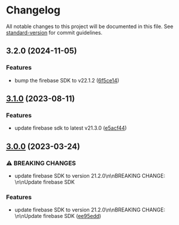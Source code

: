 # Changelog

All notable changes to this project will be documented in this file. See [standard-version](https://github.com/conventional-changelog/standard-version) for commit guidelines.

## 3.2.0 (2024-11-05)


### Features

* bump the firebase SDK to v22.1.2 ([6f5ce14](https://github.com/rudderlabs/rudder-integration-firebase-android/commit/6f5ce14ede5205acc6442bce594c8e7092e4f42d))

## [3.1.0](https://github.com/rudderlabs/rudder-integration-firebase-android/compare/v3.0.0...v3.1.0) (2023-08-11)


### Features

* update firebase sdk to latest v21.3.0 ([e5acf44](https://github.com/rudderlabs/rudder-integration-firebase-android/commit/e5acf44c905b17bb4e8c8a184e19faf5b79ee51e))

## [3.0.0](https://github.com/rudderlabs/rudder-integration-firebase-android/compare/v0.1.1...v3.0.0) (2023-03-24)


### ⚠ BREAKING CHANGES

* update firebase SDK to version 21.2.0\n\nBREAKING CHANGE: \n\nUpdate firebase SDK

### Features

* update firebase SDK to version 21.2.0\n\nBREAKING CHANGE: \n\nUpdate firebase SDK ([ee95edd](https://github.com/rudderlabs/rudder-integration-firebase-android/commit/ee95edd4021285a645af64733bd1b2b09e020317))
